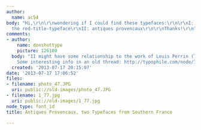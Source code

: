 ```yaml
---
author:
  name: ac54
body: "Hi,\r\n\r\nwondering if I could find these typefaces:\r\n\r\nI: roi feneant,
  the red-title-typeface\r\nII: antiques provencaux\r\n\r\nThanks!\r\n"
comments:
- author:
    name: donshottype
    picture: 126100
  body: "II might have some relationship to the work of Louis Perrin (The Lyons Capitals).
    Some interesting info in an old thread: http://typophile.com/node/7596\r\nDon"
  created: '2013-07-17 20:15:07'
date: '2013-07-17 17:06:52'
files:
- filename: photo_47.JPG
  uri: public://old-images/photo_47.JPG
- filename: 1_77.jpg
  uri: public://old-images/1_77.jpg
node_type: font_id
title: Antiques Provencaux, two Typefaces from Southern France

---
```

